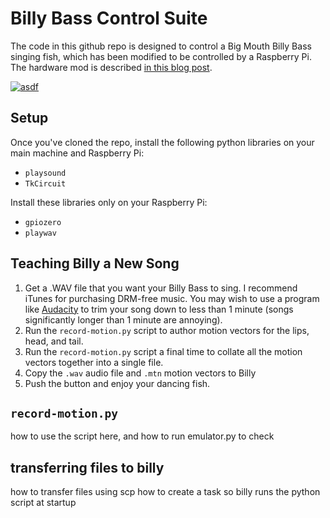 Billy Bass Control Suite
========================

The code in this github repo is designed to control a Big Mouth Billy Bass singing fish, which has been modified to be controlled by a Raspberry Pi. The hardware mod is described [in this blog post][1].

[![asdf](https://res.cloudinary.com/marcomontalbano/image/upload/v1639893863/video_to_markdown/images/youtube--LDU_Txk06tM-c05b58ac6eb4c4700831b2b3070cd403.jpg)](https://www.youtube.com/watch?v=LDU_Txk06tM "asdf")


## Setup
Once you've cloned the repo, install the following python libraries on your main machine and Raspberry Pi:
* `playsound`
* `TkCircuit`

Install these libraries only on your Raspberry Pi:
* `gpiozero`
* `playwav`

## Teaching Billy a New Song
1. Get a .WAV file that you want your Billy Bass to sing. I recommend iTunes for purchasing DRM-free music. You may wish to use a program like [Audacity][2] to trim your song down to less than 1 minute (songs significantly longer than 1 minute are annoying).
2. Run the `record-motion.py` script to author motion vectors for the lips, head, and tail.
3. Run the `record-motion.py` script a final time to collate all the motion vectors together into a single file.
4. Copy the `.wav` audio file and `.mtn` motion vectors to Billy
5. Push the button and enjoy your dancing fish.

## `record-motion.py`
how to use the script here, and how to run emulator.py to check

## transferring files to billy
how to transfer files using scp
how to create a task so billy runs the python script at startup




[1]: link-to-be-added.
[2]: https://www.audacityteam.org/
